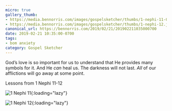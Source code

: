 ```yaml
---
micro: true
gallery_thumb:
- https://media.bennorris.com/images/gospelsketcher/thumbs/1-nephi-11-02.jpg
- https://media.bennorris.com/images/gospelsketcher/thumbs/1-nephi-12.jpg
canonical_url: https://bennorris.com/2019/02/21/201902211035000700
date: 2019-02-21 10:35:00-0700
tags:
- bom anxiety
category: Gospel Sketcher
---
```


God’s love is so important for us to understand that He provides many symbols for it. And He *can* heal us. The darkness will not last. *All* of our afflictions will go away at some point.

Lessons from 1 Nephi 11-12

![1 Nephi 11](https://media.bennorris.com/images/gospelsketcher/bom-anxiety-study/1-nephi-11-02.jpg){:loading="lazy"}

![1 Nephi 12](https://media.bennorris.com/images/gospelsketcher/bom-anxiety-study/1-nephi-12.jpg){:loading="lazy"}
